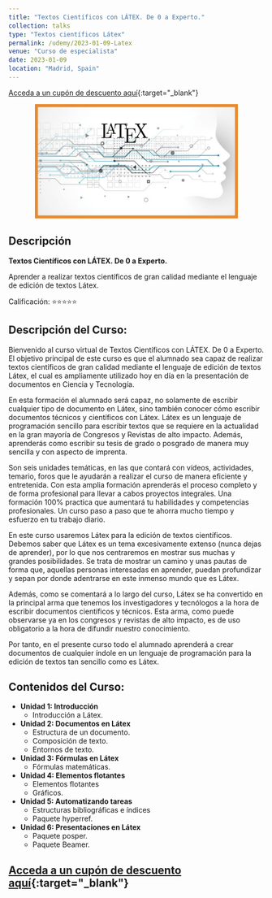 ```yaml
---
title: "Textos Científicos con LÁTEX. De 0 a Experto."
collection: talks
type: "Textos científicos Látex"
permalink: /udemy/2023-01-09-Latex
venue: "Curso de especialista"
date: 2023-01-09
location: "Madrid, Spain"
---
```


[Acceda a un cupón de descuento aquí](https://www.udemy.com/course/textos-cientificos-con-latex/?couponCode=AGO_2023){:target="_blank"}

<div>
<p align = "center">
<img src="/images/courses/Latex2.png" alt="Textos Científicos Látex" width="400">
</p>
</div>

## Descripción

<b>Textos Científicos con LÁTEX. De 0 a Experto.</b>

Aprender a realizar textos científicos de gran calidad mediante el lenguaje de edición de textos Látex.

Calificación: ⭐⭐⭐⭐⭐

## Descripción del Curso:

Bienvenido al curso virtual de Textos Científicos con LÁTEX. De 0 a Experto. El objetivo principal de este curso es que el alumnado sea capaz de realizar textos científicos de gran calidad mediante el lenguaje de edición de textos Látex, el cual es ampliamente utilizado hoy en día en la presentación de documentos en Ciencia y Tecnología.

En esta formación el alumnado será capaz, no solamente de escribir cualquier tipo de documento en Látex, sino también conocer cómo escribir documentos técnicos y científicos con Látex. Látex es un lenguaje de programación sencillo para escribir textos que se requiere en la actualidad en la gran mayoría de Congresos y Revistas de alto impacto. Además, aprenderás como escribir su tesis de grado o posgrado de manera muy sencilla y con aspecto de imprenta.

Son seis unidades temáticas, en las que contará con vídeos, actividades, temario, foros que le ayudarán a realizar el curso de manera eficiente y entretenida. Con esta amplia formación aprenderás el proceso completo y de forma profesional para llevar a cabos proyectos integrales. Una formación 100% practica que aumentará tu habilidades y competencias profesionales. Un curso paso a paso que te ahorra mucho tiempo y esfuerzo en tu trabajo diario.

En este curso usaremos Látex para la edición de textos científicos. Debemos saber que Látex es un tema excesivamente extenso (nunca dejas de aprender), por lo que nos centraremos en mostrar sus muchas y grandes posibilidades. Se trata de mostrar un camino y unas pautas de forma que, aquellas personas interesadas en aprender, puedan profundizar y sepan por donde adentrarse en este inmenso mundo que es Látex.

Además, como se comentará a lo largo del curso, Látex se ha convertido en la principal arma que tenemos los investigadores y tecnólogos a la hora de escribir documentos científicos y técnicos. Esta arma, como puede observarse ya en los congresos y revistas de alto impacto, es de uso obligatorio a la hora de difundir nuestro conocimiento.

Por tanto, en el presente curso todo el alumnado aprenderá a crear documentos de cualquier índole en un lenguaje de programación para la edición de textos tan sencillo como es Látex.


## Contenidos del Curso:

- __Unidad 1: Introducción__
    - Introducción a Látex.
- __Unidad 2: Documentos en Látex__
    - Estructura de un documento.
    - Composición de texto.
    - Entornos de texto.
- __Unidad 3: Fórmulas en Látex__
    - Fórmulas matemáticas.
- __Unidad 4: Elementos flotantes__
    - Elementos flotantes
    - Gráficos.
- __Unidad 5: Automatizando tareas__
    - Estructuras bibliográficas e índices
    - Paquete hyperref.
- __Unidad 6: Presentaciones en Látex__
    - Paquete posper.
    - Paquete Beamer.

## [Acceda a un cupón de descuento aquí](https://www.udemy.com/course/textos-cientificos-con-latex/?couponCode=AGO_2023){:target="_blank"}

